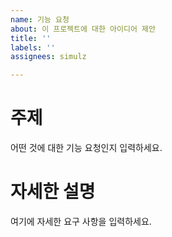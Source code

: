 ```yaml
---
name: 기능 요청
about: 이 프로젝트에 대한 아이디어 제안
title: ''
labels: ''
assignees: simulz

---
```


# 주제

어떤 것에 대한 기능 요청인지 입력하세요.



# 자세한 설명

여기에 자세한 요구 사항을 입력하세요.
